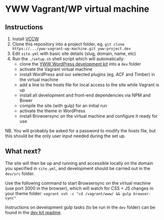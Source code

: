 # YWW Vagrant/WP virtual machine #

## Instructions ##

1. Install [VCCW](http://vccw.cc/)
2. Clone this repository into a project folder, eg. `git clone https://.../yww-vagrant-wp-machine.git yww-project.dev`
3. Edit `site.yml` with basic site details (slug, domain, name, etc)
4. Run the `./setup.sh` shell script which will automatically:
    * clone the [YWW WordPress development kit](https://bitbucket.org/yeswework/yww-wp-dev-kit) into a `dev` folder
    * activate the Vagrant virtual machine
    * install WordPress and our selected plugins (eg. ACF and Timber) in the virtual machine
    * add a line to the hosts file for local access to the site while Vagrant is up
    * install all development and front-end dependencies via NPM and Bower
    * compile the site (with gulp) for an initial run
    * activate the theme in WordPress
    * install Browsersync on the virtual machine and configure it ready for use

NB. You will probably be asked for a password to modify the hosts file, but this should be the only user input needed during the set up.

## What next? ##

The site will then be up and running and accessible locally on the domain you specified in `site.yml`, and development should be carried out in the `dev/src` folder.

Use the following command to start Browsersync on the virtual machine (use port 3000 in the browser), which will watch for CSS + JS changes in your theme folder:
`vagrant ssh -c "cd /vagrant/www/ && gulp browser-sync"`

Instructions on development gulp tasks (to be run in the `dev` folder) can be found in the [dev kit readme](https://bitbucket.org/yeswework/yww-wp-dev-kit).